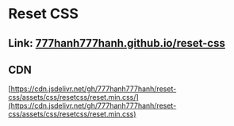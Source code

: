 # Reset CSS

## Link: [777hanh777hanh.github.io/reset-css](https://777hanh777hanh.github.io/reset-css/)

## CDN

[https://cdn.jsdelivr.net/gh/777hanh777hanh/reset-css/assets/css/resetcss/reset.min.css/](https://cdn.jsdelivr.net/gh/777hanh777hanh/reset-css/assets/css/resetcss/reset.min.css)
